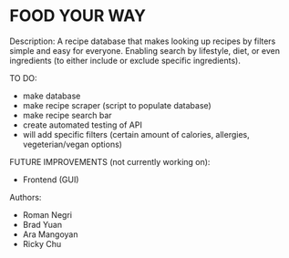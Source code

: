 # FOOD YOUR WAY

Description:
A recipe database that makes looking up recipes by filters simple and easy for everyone. Enabling search by lifestyle, diet, or even ingredients (to either include or exclude specific ingredients). 

TO DO:
- make database
- make recipe scraper (script to populate database)
- make recipe search bar
- create automated testing of API
- will add specific filters (certain amount of calories, allergies, vegeterian/vegan options)

FUTURE IMPROVEMENTS (not currently working on):
- Frontend (GUI)

Authors:
- Roman Negri
- Brad Yuan
- Ara Mangoyan
- Ricky Chu

